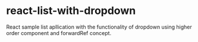 # react-list-with-dropdown
React sample list apllication with the functionality of dropdown using higher order component and forwardRef concept.
